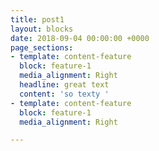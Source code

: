 ```yaml
---
title: post1
layout: blocks
date: 2018-09-04 00:00:00 +0000
page_sections:
- template: content-feature
  block: feature-1
  media_alignment: Right
  headline: great text
  content: 'so texty '
- template: content-feature
  block: feature-1
  media_alignment: Right

---
```

